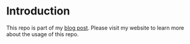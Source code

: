 # Introduction

This repo is part of my [blog post](https://acloudjourney.io/blog/part-1-groundwork-for-the-blueprint). Please visit my website to learn more about the usage of this repo.
